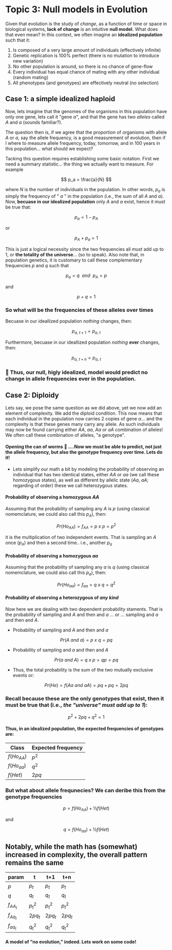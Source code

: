 # Topic 3: Null models in Evolution

Given that evolution is the study of _change_, as a function of time or space in biological systems, **lack of change** is an intuitive **null model.** What does that even mean? In this context,  we often imagine an **idealized population** such that it:

1. Is composed of a very large amount of individuals (effectively infinite)
2. Genetic replication is 100% perfect (there is no mutation to introduce new variation)
3. No other population is around, so there is no chance of gene-flow
4. Every individual has equal chance of mating with any other individual (random mating)
5. All phenotypes (and genotypes) are effectively neutral (no selection)

## Case 1: a simple idealized haploid
 
Now, lets imagine that the genomes of the organisms in this population have only one gene, lets call it "gene $\alpha$", and that the gene has two _alleles_ called $A$ and $a$ (sounds familiar?).

The question then is, if we agree that the proportion of organisms with allele $A$ or $a$, say the allele frequency, is a good measurement of evolution, then if I where to measure  allele frequency, today, tomorrow, and in 100 years in this population... what should we expect?  

Tacking this question requires establishing some basic notation. First we need a summary statistic... the thing we actually want to measure. For example

$$
p_a =  \frac{a}{N}
$$

where $N$ is the number of individuals in the population. In other words, $p_a$ is simply the frequency of " $a$ " in the population (i.e., the sum of all $A$ and $a$). Now, **becuase in our idealized population** only $A$ and $a$ exist, hence it must be true that:

$$
p_a =1-p_A  
$$

or

$$
p_A + p_a = 1
$$

This is just a logical necessity since the two frequencies all *must* add up to 1, or **the totality of the universe**... (so to speak).  Also note that, in population genetics, it is customary to call these complementary frequencies $p$ and $q$ such that

$$
p_a  = q\ \ and\ \ p_A = p
$$

and

$$
p + q = 1
$$


### So what will be the frequencies of these alleles over times
Becuase in our ideallized population _nothing_ changes, then:

$$
p_{a,\ t+1} =   p_{a,\ t}
$$

Furthermore, becuase in our ideallized population _nothing_ **ever** changes, then:

$$
p_{a,\ t+n} =   p_{a,\ t}
$$

### :crystal_ball: Thus, our null, higly idealized, model would predict no change in allele frequencies ever in the population.

## Case 2: Diploidy
Lets say, we pose the same question as we did above, yet we now add an element of complexity. We add the diploid condition. This now means that each individual in the population now carries 2 copies of gene $\alpha$... and the complexity is that these genes many carry any allele. As such individuals may now be found carrying either $AA$, $aa$, $Aa$ or $aA$ combination of alleles! We often call these combination of alleles, "a genotype".

#### Opening the can of worms :bug: ....Now we must be able to predict, not just the allele frequency, but also the genotype frequency over time. Lets do it!

* Lets simplify our math a bit by modeling the probability of observing an individual that has two identical states, either $AA$ or $aa$ (we call these homozygous states), as well as different by allelic state ($Aa$, $aA$; regarding of order) these we call heterozygous states. 

#### Probability of observing a homozygous $AA$

Assuming that the probability of sampling any $A$ is $p$ (using classical nomemclature, we could also call this $p_A$), then:

$$
Pr(Ho_{AA}) = f_{AA} = p\ x\ p = p^2
$$

it is the multiplication of two independent events. That is sampling an $A$ once ($p_A$) and then a second time.. i.e., another $p_a$

#### Probability of observing a homozygous $aa$
Assuming that the probability of sampling any $a$ is $q$ (using classical nomemclature, we could also call this $p_a$), then:

$$
Pr(Ho_{aa}) = f_{aa} = q\ x\ q = q^2
$$

#### Probability of observing a heterozygous of _any kind_
Now here we are dealing with two dependent probability staments. That is the probability of sampling and $A$ and then and $a$ ... or ... sampling and $a$ and then and $A$.

* Probability of sampling and $A$ and then and $a$

$$
Pr(A\ and\ a) = p\ x\ q = pq
$$

* Probability of sampling and $a$ and then and $A$

$$
Pr(a\ and\ A) = q\ x\ p = qp = pq
$$

* Thus, the total probability is the sum of the two mutually exclusive events or:

$$
Pr(He) = f(Aa\ and\ aA ) = pq + pq = 2pq
$$

### Recall because these are the only genotypes that exist, then it must be true that (i.e., _the "universe" must add up to 1_):

$$
p^2 + 2pq + q^2 = 1
$$

#### Thus, in an idealized population, the expected frequencies of genotypes are:

|Class|Expected frequency|
|--|--|
| $f(Ho_{AA})$ | $p^2$ |
| $f(Ho_{aa})$ | $q^2$ |
| $f(Het)$ | $2pq$ |

### But what about allele frequnecies? We can deribe this from the genotype frequencies 

$$
p = f(Ho_{AA}) + ½f(Het)
$$

and

$$
q = f(Ho_{aa}) + ½f(Het)
$$

## Notably, while the math has (somewhat) increased in complexity, the overall pattern remains the same

|param|t|t+1|t+n|
|--|--|--|--|
|$p$|$p_t$|$p_t$|$p_t$|
|$q$|$q_t$|$q_t$|$q_t$|
|$f_{AA_t}$|$p_t^2$|$p_t^2$|$p_t^2$|
|$f_{Aa_t}$|$2pq_t$|$2pq_t$|$2pq_t$|
|$f_{aa_t}$|$q_t^2$|$q_t^2$|$q_t^2$|

#### A model of "no evolution," indeed. Lets work on some code!
